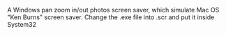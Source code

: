 A Windows pan zoom in/out photos screen saver, which simulate Mac OS "Ken Burns" screen saver.
Change the .exe file into .scr and put it inside System32
